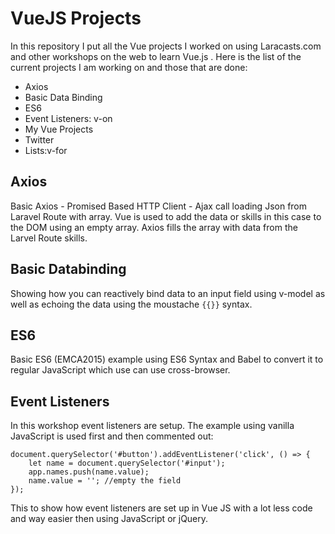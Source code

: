 # VueJS Projects

In this repository I put all the Vue projects I worked on using Laracasts.com and other workshops on the web to learn Vue.js .  Here is the list of the current projects I am working on and those that are done:

- Axios
- Basic Data Binding
- ES6
- Event Listeners: v-on
- My Vue Projects
- Twitter
- Lists:v-for

## Axios
Basic Axios - Promised Based HTTP Client - Ajax call loading Json from Laravel Route with array. Vue is used to add the data or skills in this case to the DOM using an empty array. Axios fills the array with data from the Larvel Route skills.

## Basic Databinding
Showing how you can reactively bind data to an input field using v-model as well as echoing the data using the moustache ```{{}}``` syntax.

## ES6
Basic ES6 (EMCA2015) example using ES6 Syntax and Babel to convert it to regular JavaScript which use can use cross-browser.

## Event Listeners
In this workshop event listeners are setup. The example using vanilla JavaScript is used first and then commented out:
```
document.querySelector('#button').addEventListener('click', () => {
	let name = document.querySelector('#input');
	app.names.push(name.value);
	name.value = ''; //empty the field
});
```
This to show how event listeners are set up in Vue JS with a lot less code and way easier then using JavaScript or jQuery.